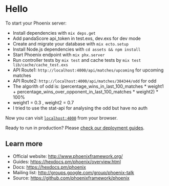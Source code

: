 # Hello

To start your Phoenix server:

  * Install dependencies with `mix deps.get`
  * Add pandaScore api_token in test.exs, dev.exs for dev mode
  * Create and migrate your database with `mix ecto.setup`
  * Install Node.js dependencies with `cd assets && npm install`
  * Start Phoenix endpoint with `mix phx.server`
  * Run controller tests by `mix test` and cache tests by `mix test lib/cache/cache_test.exs`
  * API Route1: `http://localhost:4000/api/matches/upcoming` for upcoming matches
  * API Route2: `http://localhost:4000/api/matches/384344/odd` for odd 
  * The algorith of odd is: 
  (percentage_wins_in_last_100_matches * weight1 + percentage_wins_over_opponent_in_last_100_matches * weight2) * 100%
  * weight1 = 0.3 , weight2 = 0.7
  * I tried to use the stat-api for analysing the odd but have no auth

Now you can visit [`localhost:4000`](http://localhost:4000) from your browser.

Ready to run in production? Please [check our deployment guides](https://hexdocs.pm/phoenix/deployment.html).

## Learn more

  * Official website: http://www.phoenixframework.org/
  * Guides: https://hexdocs.pm/phoenix/overview.html
  * Docs: https://hexdocs.pm/phoenix
  * Mailing list: http://groups.google.com/group/phoenix-talk
  * Source: https://github.com/phoenixframework/phoenix

